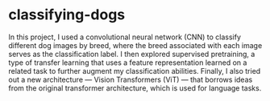 # classifying-dogs
In this project, I used a convolutional neural network (CNN) to classify different dog images by breed, where the breed associated with each image serves as the classification label. I then explored supervised pretraining, a type of transfer learning that uses a feature representation learned on a related task to further augment my classification abilities. Finally, I also tried out a new architecture — Vision Transformers (ViT) — that borrows ideas from the original transformer architecture, which is used for language tasks.
